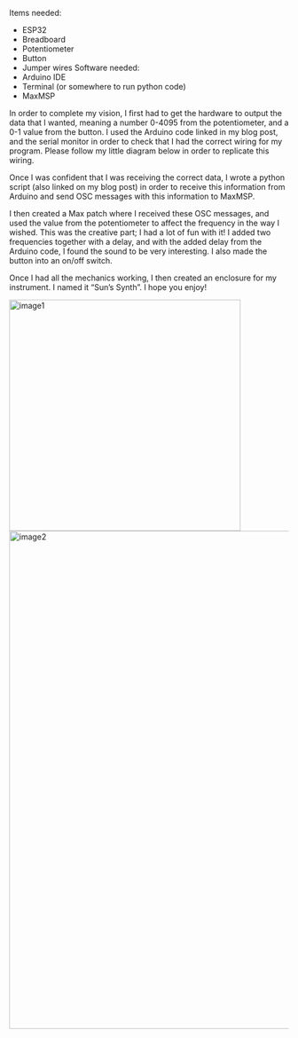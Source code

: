 Items needed:
- ESP32 
- Breadboard
- Potentiometer
- Button
- Jumper wires
Software needed:
- Arduino IDE
- Terminal (or somewhere to run python code)
- MaxMSP

In order to complete my vision, I first had to get the hardware to output the data that I wanted, meaning a number 0-4095 from the potentiometer, and a 0-1 value from the button. I used the Arduino code linked in my blog post, and the serial monitor in order to check that I had the correct wiring for my program. Please follow my little diagram below in order to replicate this wiring. 

Once I was confident that I was receiving the correct data, I wrote a python script (also linked on my blog post) in order to receive this information from Arduino and send OSC messages with this information to MaxMSP. 

I then created a Max patch where I received these OSC messages, and used the value from the potentiometer to affect the frequency in the way I wished. This was the creative part; I had a lot of fun with it! I added two frequencies together with a delay, and with the added delay from the Arduino code, I found the sound to be very interesting. I also made the button into an on/off switch. 

Once I had all the mechanics working, I then created an enclosure for my instrument. I named it “Sun’s Synth”. I hope you enjoy!

<img width="417" alt="image1" src="https://github.com/sunaroch/sunaroch.github.io/assets/100099250/2151d908-3ef0-4df0-ba2f-5c7674737fe3">
<img width="898" alt="image2" src="https://github.com/sunaroch/sunaroch.github.io/assets/100099250/83686db6-ead4-4bf3-ba3f-529fce16f089">


